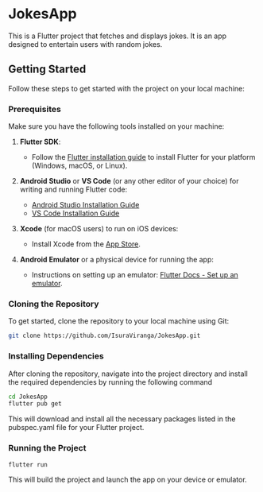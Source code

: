 # JokesApp

This is a Flutter project that fetches and displays jokes. It is an app designed to entertain users with random jokes.

## Getting Started

Follow these steps to get started with the project on your local machine:

### Prerequisites

Make sure you have the following tools installed on your machine:

1. **Flutter SDK**:
   - Follow the [Flutter installation guide](https://docs.flutter.dev/get-started/install) to install Flutter for your platform (Windows, macOS, or Linux).

2. **Android Studio** or **VS Code** (or any other editor of your choice) for writing and running Flutter code:
   - [Android Studio Installation Guide](https://developer.android.com/studio)
   - [VS Code Installation Guide](https://code.visualstudio.com/Download)

3. **Xcode** (for macOS users) to run on iOS devices:
   - Install Xcode from the [App Store](https://apps.apple.com/us/app/xcode/id497799835?mt=12).

4. **Android Emulator** or a physical device for running the app:
   - Instructions on setting up an emulator: [Flutter Docs - Set up an emulator](https://flutter.dev/docs/get-started/install).

### Cloning the Repository

To get started, clone the repository to your local machine using Git:

```bash
git clone https://github.com/IsuraViranga/JokesApp.git
```

### Installing Dependencies

After cloning the repository, navigate into the project directory and install the required dependencies by running the following command

```bash
cd JokesApp
flutter pub get
```

This will download and install all the necessary packages listed in the pubspec.yaml file for your Flutter project.

### Running the Project

```bash
flutter run
```

This will build the project and launch the app on your device or emulator.



